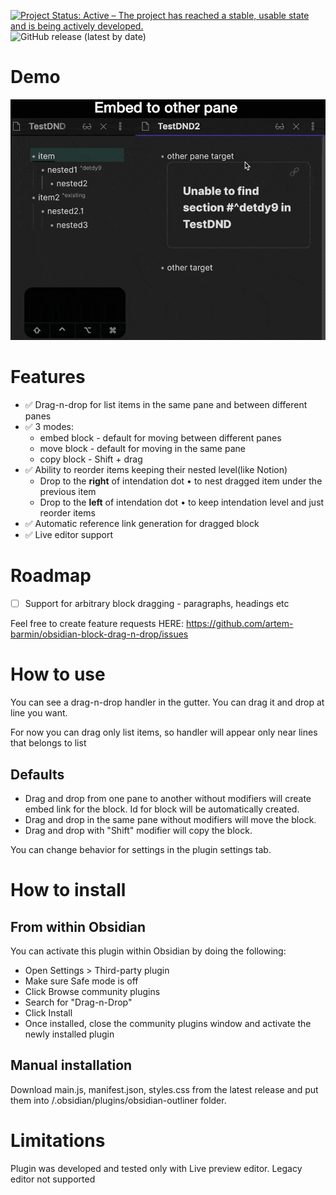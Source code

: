 [![Project Status: Active – The project has reached a stable, usable state and is being actively developed.](https://www.repostatus.org/badges/latest/active.svg)](https://www.repostatus.org/#active) 
![GitHub release (latest by date)](https://img.shields.io/github/v/release/artem-barmin/obsidian-block-drag-n-drop)

# Demo

![Demo](https://github.com/artem-barmin/obsidian-block-drag-n-drop/raw/master/demo/demo.gif)

# Features

-   ✅ Drag-n-drop for list items in the same pane and between different panes
-   ✅ 3 modes:
    -   embed block - default for moving between different panes
    -   move block - default for moving in the same pane
    -   copy block - Shift + drag
-   ✅ Ability to reorder items keeping their nested level(like Notion)
    -   Drop to the **right** of intendation dot • to nest dragged item under the previous item
    -   Drop to the **left** of intendation dot • to keep intendation level and just reorder items
-   ✅ Automatic reference link generation for dragged block
-   ✅ Live editor support

# Roadmap

-   [ ] Support for arbitrary block dragging - paragraphs, headings etc

Feel free to create feature requests HERE: https://github.com/artem-barmin/obsidian-block-drag-n-drop/issues

# How to use

You can see a drag-n-drop handler in the gutter. You can drag it and drop at line you want.

For now you can drag only list items, so handler will appear only near lines that belongs to list

## Defaults

-   Drag and drop from one pane to another without modifiers will create embed link for the block. Id for block will be automatically created.
-   Drag and drop in the same pane without modifiers will move the block.
-   Drag and drop with "Shift" modifier will copy the block.

You can change behavior for settings in the plugin settings tab.

# How to install

## From within Obsidian

You can activate this plugin within Obsidian by doing the following:

-   Open Settings > Third-party plugin
-   Make sure Safe mode is off
-   Click Browse community plugins
-   Search for "Drag-n-Drop"
-   Click Install
-   Once installed, close the community plugins window and activate the newly installed plugin

## Manual installation

Download main.js, manifest.json, styles.css from the latest release and put them into <vault>/.obsidian/plugins/obsidian-outliner folder.

# Limitations

Plugin was developed and tested only with Live preview editor. Legacy editor not supported
